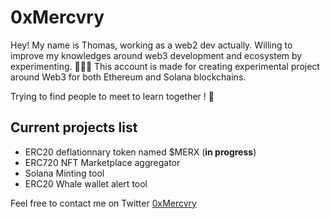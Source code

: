 # 0xMercvry

Hey! My name is Thomas, working as a web2 dev actually. Willing to improve my knowledges around web3 development and ecosystem by experimenting. 🧪🧑‍🔬
This account is made for creating experimental project around Web3 for both Ethereum and Solana blockchains.

Trying to find people to meet to learn together ! 🤝

## Current projects list
- ERC20 deflationnary token named $MERX (__in progress__)
- ERC720 NFT Marketplace aggregator
- Solana Minting tool
- ERC20 Whale wallet alert tool

Feel free to contact me on Twitter [0xMercvry](https://twitter.com/0xMercvry)
